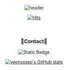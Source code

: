 <div align="center"> 

  <!--Header-->  
  ![header](https://capsule-render.vercel.app/api?type=waving&color=gradient&height=300&section=header&text=seoyeon's%20github&fontSize=90&fontColor=ffffff)
</div>

<div align="center">  

  <!--body-->
  [![Hits](https://hits.seeyoufarm.com/api/count/incr/badge.svg?url=https%3A%2F%2Fgithub.com%2Fgjbae1212%2Fhit-counter)](https://hits.seeyoufarm.com)  
  <br/>
  <br/>
  ### 💬Contact💬   

  <img alt="Static Badge" src="https://img.shields.io/badge/-dltj2541%40naver.com-white?style=flat-square&logo=naver&logoColor=white&labelColor=%2303C75A&color=%2303C75A">   
   
  [![yeonssseo's GitHub stats](https://github-readme-stats.vercel.app/api?username=yeonssseo)](https://github.com/anuraghazra/github-readme-stats)
</div>
